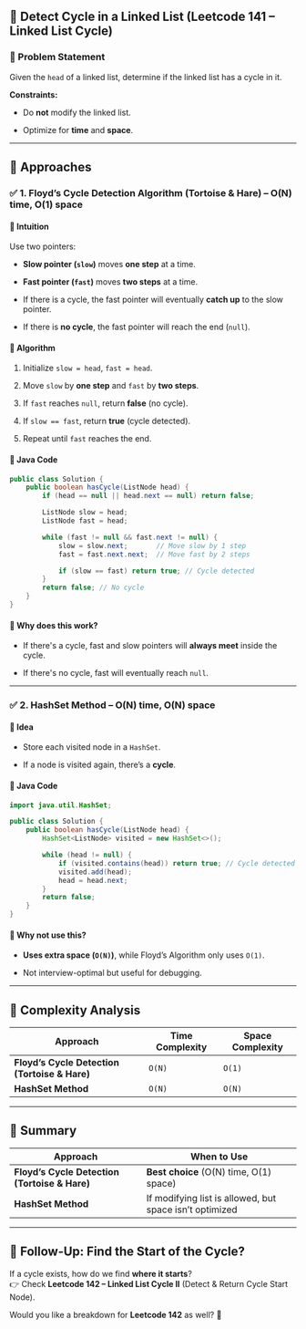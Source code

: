 ## **📝 Detect Cycle in a Linked List (Leetcode 141 – Linked List Cycle)**

### **🔹 Problem Statement**

Given the `head` of a linked list, determine if the linked list has a cycle in it.

**Constraints:**

- Do **not** modify the linked list.
    
- Optimize for **time** and **space**.
    

---

## **🔹 Approaches**

### **✅ 1. Floyd’s Cycle Detection Algorithm (Tortoise & Hare) – O(N) time, O(1) space**

#### **🔹 Intuition**

Use two pointers:

- **Slow pointer (`slow`)** moves **one step** at a time.
    
- **Fast pointer (`fast`)** moves **two steps** at a time.
    
- If there is a cycle, the fast pointer will eventually **catch up** to the slow pointer.
    
- If there is **no cycle**, the fast pointer will reach the end (`null`).
    

#### **🔹 Algorithm**

1. Initialize `slow = head`, `fast = head`.
    
2. Move `slow` by **one step** and `fast` by **two steps**.
    
3. If `fast` reaches `null`, return **false** (no cycle).
    
4. If `slow == fast`, return **true** (cycle detected).
    
5. Repeat until `fast` reaches the end.
    

#### **🔹 Java Code**

```java
public class Solution {
    public boolean hasCycle(ListNode head) {
        if (head == null || head.next == null) return false;

        ListNode slow = head;
        ListNode fast = head;

        while (fast != null && fast.next != null) {
            slow = slow.next;       // Move slow by 1 step
            fast = fast.next.next;  // Move fast by 2 steps

            if (slow == fast) return true; // Cycle detected
        }
        return false; // No cycle
    }
}
```

#### **🔹 Why does this work?**

- If there's a cycle, fast and slow pointers will **always meet** inside the cycle.
    
- If there's no cycle, fast will eventually reach `null`.
    

---

### **✅ 2. HashSet Method – O(N) time, O(N) space**

#### **🔹 Idea**

- Store each visited node in a `HashSet`.
    
- If a node is visited again, there’s a **cycle**.
    

#### **🔹 Java Code**

```java
import java.util.HashSet;

public class Solution {
    public boolean hasCycle(ListNode head) {
        HashSet<ListNode> visited = new HashSet<>();

        while (head != null) {
            if (visited.contains(head)) return true; // Cycle detected
            visited.add(head);
            head = head.next;
        }
        return false;
    }
}
```

#### **🔹 Why not use this?**

- **Uses extra space (`O(N)`)**, while Floyd’s Algorithm only uses `O(1)`.
    
- Not interview-optimal but useful for debugging.
    

---

## **🔹 Complexity Analysis**

|Approach|Time Complexity|Space Complexity|
|---|---|---|
|**Floyd’s Cycle Detection (Tortoise & Hare)**|`O(N)`|`O(1)`|
|**HashSet Method**|`O(N)`|`O(N)`|

---

## **🔹 Summary**

|Approach|When to Use|
|---|---|
|**Floyd’s Cycle Detection (Tortoise & Hare)**|**Best choice** (O(N) time, O(1) space)|
|**HashSet Method**|If modifying list is allowed, but space isn’t optimized|

---

## **🔹 Follow-Up: Find the Start of the Cycle?**

If a cycle exists, how do we find **where it starts**?  
👉 Check **Leetcode 142 – Linked List Cycle II** (Detect & Return Cycle Start Node).

Would you like a breakdown for **Leetcode 142** as well? 🚀